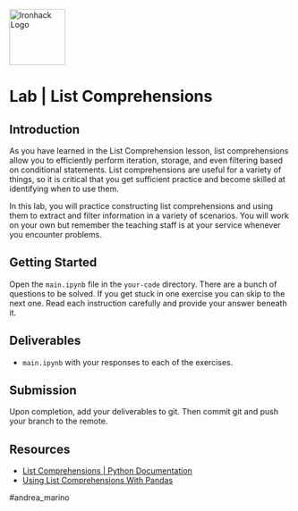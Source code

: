 <img src="https://bit.ly/2VnXWr2" alt="Ironhack Logo" width="100"/>

# Lab | List Comprehensions

## Introduction

As you have learned in the List Comprehension lesson, list comprehensions allow you to efficiently perform iteration, storage, and even filtering based on conditional statements. List comprehensions are useful for a variety of things, so it is critical that you get sufficient practice and become skilled at identifying when to use them.

In this lab, you will practice constructing list comprehensions and using them to extract and filter information in a variety of scenarios. You will work on your own but remember the teaching staff is at your service whenever you encounter problems.

## Getting Started

Open the `main.ipynb` file in the `your-code` directory. There are a bunch of questions to be solved. If you get stuck in one exercise you can skip to the next one. Read each instruction carefully and provide your answer beneath it.

## Deliverables

- `main.ipynb` with your responses to each of the exercises.

## Submission

Upon completion, add your deliverables to git. Then commit git and push your branch to the remote.

## Resources

- [List Comprehensions | Python Documentation](https://docs.python.org/3/tutorial/datastructures.html#list-comprehensions)
- [Using List Comprehensions With Pandas](https://chrisalbon.com/python/data_wrangling/pandas_list_comprehension/)

#andrea_marino